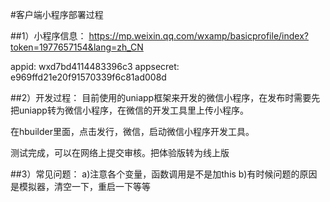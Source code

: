 #客户端小程序部署过程

##1）小程序信息：
https://mp.weixin.qq.com/wxamp/basicprofile/index?token=1977657154&lang=zh_CN


appid: wxd7bd4114483396c3
appsecret: e969ffd21e20f91570339f6c81ad008d


##2）开发过程：
目前使用的uniapp框架来开发的微信小程序，在发布时需要先把uniapp转为微信小程序，在微信的开发工具里上传小程序。

在hbuilder里面，点击发行，微信，启动微信小程序开发工具。

测试完成，可以在网络上提交审核。把体验版转为线上版



##3）常见问题：
a)注意各个变量，函数调用是不是加this
b)有时候问题的原因是模拟器，清空一下，重启一下等等